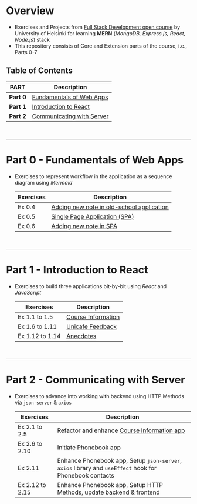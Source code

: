 # Overview
- Exercises and Projects from [Full Stack Development open course](https://fullstackopen.com/en/) by University of Helsinki for learning **MERN** (_MongoDB, Express.js, React, Node.js_) stack
- This repository consists of Core and Extension parts of the course, i.e., Parts 0-7

## Table of Contents
| PART | Description |
| --- | --- |
| **Part 0** | [Fundamentals of Web Apps](#part-0---fundamentals-of-web-apps) |
| **Part 1** | [Introduction to React](#part-1---introduction-to-react) |
| **Part 2** | [Communicating with Server](#part-2---communicating-with-server) |


<br>
<hr>

# Part 0 - Fundamentals of Web Apps
- Exercises to represent workflow in the application as a sequence diagram using _Mermaid_

    | Exercises | Description |
    | --- | --- |
    | Ex 0.4 | [Adding new note in old-school application](/part0/new-note-diagram.md) |
    | Ex 0.5 | [Single Page Application (SPA)](/part0/spa-diagram.md) |
    | Ex 0.6 | [Adding new note in SPA](/part0/spa-new-note-diagram.md) |

<br>
<hr>

# Part 1 - Introduction to React
- Exercises to build three applications bit-by-bit using _React_ and _JavaScript_

    | Exercises | Description |
    | --- | --- |
    | Ex 1.1 to 1.5 | [Course Information](/part1/courseinfo/src/App.jsx) |
    | Ex 1.6 to 1.11 | [Unicafe Feedback](/part1/unicafe-feedback/src/App.jsx) |
    | Ex 1.12 to 1.14 | [Anecdotes](/part1/anecdotes/src/App.jsx) |

<br>
<hr>

# Part 2 - Communicating with Server
- Exercises to advance into working with backend using HTTP Methods via `json-server` & `axios`

    | Exercises | Description |
    | --- | --- |
    | Ex 2.1 to 2.5 | Refactor and enhance [Course Information app](/part2/courseinfo/src/App.jsx) |
    | Ex 2.6 to 2.10 | Initiate [Phonebook app](/part2/phonebook/src/App.jsx) |
    | Ex 2.11 | Enhance Phonebook app, Setup `json-server`, `axios` library and `useEffect` hook for Phonebook contacts |
    | Ex 2.12 to 2.15 | Enhance Phonebook app, Setup HTTP Methods, update backend & frontend |
